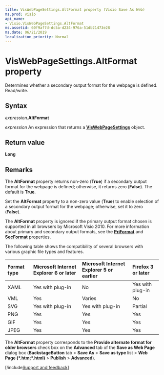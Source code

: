 ```yaml
---
title: VisWebPageSettings.AltFormat property (Visio Save As Web)
ms.prod: visio
api_name:
- Visio.VisWebPageSettings.AltFormat
ms.assetid: 60f9af7d-dc5a-d234-976a-51db21473e28
ms.date: 06/21/2019
localization_priority: Normal
---
```



# VisWebPageSettings.AltFormat property

Determines whether a secondary output format for the webpage is defined. Read/write.


## Syntax

_expression_.**AltFormat**

_expression_ An expression that returns a **[VisWebPageSettings](Visio.VisWebPageSettings.md)** object.


## Return value

**Long**


## Remarks

The **AltFormat** property returns non-zero (**True**) if a secondary output format for the webpage is defined; otherwise, it returns zero (**False**). The default is **True**.

Set the **AltFormat** property to a non-zero value (**True**) to enable selection of a secondary output format for the webpage; otherwise, set it to zero (**False**).

The **AltFormat** property is ignored if the primary output format chosen is supported in all browsers by Microsoft Visio 2010. For more information about primary and secondary output formats, see the **[PriFormat](Visio.VisWebPageSettings.PriFormat.md)** and **[SecFormat](Visio.VisWebPageSettings.SecFormat.md)** properties.

The following table shows the compatibility of several browsers with various graphic file types and features.

|Format type|Microsoft Internet Explorer 6 or later|Microsoft Internet Explorer 5 or earlier|Firefox 3 or later|
|:-----|:-----|:-----|:-----|
|XAML|Yes with plug-in|No|Yes with plug-in|
|VML|Yes|Varies|No|
|SVG|Yes with plug-in|Yes with plug-in|Partial|
|PNG|Yes|Yes|Yes|
|GIF|Yes|Yes|Yes|
|JPEG|Yes|Yes|Yes|

The **AltFormat** property corresponds to the **Provide alternate format for older browsers** check box on the **Advanced** tab of the **Save as Web Page** dialog box (**BackstageButton** tab > **Save As** > **Save as type** list > **Web Page (\*.htm;\*.html)** > **Publish** > **Advanced**).


[!include[Support and feedback](~/includes/feedback-boilerplate.md)]